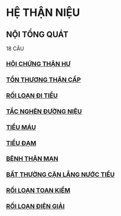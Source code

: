 # HỆ THẬN NIỆU  
## NỘI TỔNG QUÁT  
18 CÂU  
### [HỘI CHỨNG THẬN HƯ](./UMP/BM%20N%E1%BB%98I/TH%E1%BA%ACN/H%E1%BB%98I%20CH%E1%BB%A8NG%20TH%E1%BA%ACN%20H%C6%AF.md)  
### [TỔN THƯƠNG THẬN CẤP](./UMP/BM%20N%E1%BB%98I/TH%E1%BA%ACN/T%E1%BB%94N%20TH%C6%AF%C6%A0NG%20TH%E1%BA%ACN%20C%E1%BA%A4P.md)  
### [RỐI LOẠN ĐI TIỂU](./UMP/BM%20N%E1%BB%98I/TH%E1%BA%ACN/R%E1%BB%90I%20LO%E1%BA%A0N%20%C4%90I%20TI%E1%BB%82U.md)  
### [TẮC NGHẼN ĐƯỜNG NIỆU](./UMP/BM%20N%E1%BB%98I/TH%E1%BA%ACN/T%E1%BA%AEC%20NGH%E1%BA%BCN%20%C4%90%C6%AF%E1%BB%9CNG%20NI%E1%BB%86U.md)  
### [TIỂU MÁU](./UMP/BM%20N%E1%BB%98I/TH%E1%BA%ACN/TI%E1%BB%82U%20M%C3%81U.md)  
### [TIỂU ĐẠM](./UMP/BM%20N%E1%BB%98I/TH%E1%BA%ACN/TI%E1%BB%82U%20%C4%90%E1%BA%A0M.md)  
### [BỆNH THẬN MẠN](./UMP/BM%20N%E1%BB%98I/TH%E1%BA%ACN/B%E1%BB%86NH%20TH%E1%BA%ACN%20M%E1%BA%A0N.md)  
### [BẤT THƯỜNG CẶN LẮNG NƯỚC TIỂU](./UMP/BM%20N%E1%BB%98I/TH%E1%BA%ACN/B%E1%BA%A4T%20TH%C6%AF%E1%BB%9CNG%20C%E1%BA%B6N%20L%E1%BA%AENG%20N%C6%AF%E1%BB%9AC%20TI%E1%BB%82U.md)  
### [RỐI LOẠN TOAN KIỀM](./UMP/BM%20N%E1%BB%98I/TH%E1%BA%ACN/R%E1%BB%90I%20LO%E1%BA%A0N%20TOAN%20KI%E1%BB%80M.md)  
### [RỐI LOẠN ĐIỆN GIẢI](./UMP/BM%20N%E1%BB%98I/TH%E1%BA%ACN/R%E1%BB%90I%20LO%E1%BA%A0N%20%C4%90I%E1%BB%86N%20GI%E1%BA%A2I.md)